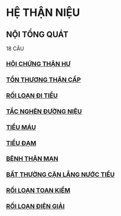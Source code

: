 # HỆ THẬN NIỆU  
## NỘI TỔNG QUÁT  
18 CÂU  
### [HỘI CHỨNG THẬN HƯ](./UMP/BM%20N%E1%BB%98I/TH%E1%BA%ACN/H%E1%BB%98I%20CH%E1%BB%A8NG%20TH%E1%BA%ACN%20H%C6%AF.md)  
### [TỔN THƯƠNG THẬN CẤP](./UMP/BM%20N%E1%BB%98I/TH%E1%BA%ACN/T%E1%BB%94N%20TH%C6%AF%C6%A0NG%20TH%E1%BA%ACN%20C%E1%BA%A4P.md)  
### [RỐI LOẠN ĐI TIỂU](./UMP/BM%20N%E1%BB%98I/TH%E1%BA%ACN/R%E1%BB%90I%20LO%E1%BA%A0N%20%C4%90I%20TI%E1%BB%82U.md)  
### [TẮC NGHẼN ĐƯỜNG NIỆU](./UMP/BM%20N%E1%BB%98I/TH%E1%BA%ACN/T%E1%BA%AEC%20NGH%E1%BA%BCN%20%C4%90%C6%AF%E1%BB%9CNG%20NI%E1%BB%86U.md)  
### [TIỂU MÁU](./UMP/BM%20N%E1%BB%98I/TH%E1%BA%ACN/TI%E1%BB%82U%20M%C3%81U.md)  
### [TIỂU ĐẠM](./UMP/BM%20N%E1%BB%98I/TH%E1%BA%ACN/TI%E1%BB%82U%20%C4%90%E1%BA%A0M.md)  
### [BỆNH THẬN MẠN](./UMP/BM%20N%E1%BB%98I/TH%E1%BA%ACN/B%E1%BB%86NH%20TH%E1%BA%ACN%20M%E1%BA%A0N.md)  
### [BẤT THƯỜNG CẶN LẮNG NƯỚC TIỂU](./UMP/BM%20N%E1%BB%98I/TH%E1%BA%ACN/B%E1%BA%A4T%20TH%C6%AF%E1%BB%9CNG%20C%E1%BA%B6N%20L%E1%BA%AENG%20N%C6%AF%E1%BB%9AC%20TI%E1%BB%82U.md)  
### [RỐI LOẠN TOAN KIỀM](./UMP/BM%20N%E1%BB%98I/TH%E1%BA%ACN/R%E1%BB%90I%20LO%E1%BA%A0N%20TOAN%20KI%E1%BB%80M.md)  
### [RỐI LOẠN ĐIỆN GIẢI](./UMP/BM%20N%E1%BB%98I/TH%E1%BA%ACN/R%E1%BB%90I%20LO%E1%BA%A0N%20%C4%90I%E1%BB%86N%20GI%E1%BA%A2I.md)